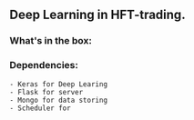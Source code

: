 ## Deep Learning in HFT-trading.
### What's in the box:
    
### Dependencies:
    - Keras for Deep Learing
    - Flask for server
    - Mongo for data storing
    - Scheduler for
